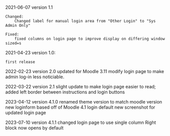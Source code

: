 2021-06-07
	version 1.1
	
	Changed: 
		Changed label for manual login area from "Other Login" to "Sys Admin Only"
		
	Fixed:
		fixed columns on login page to improve display on differing window sized=s



2021-04-23 
	version 1.0:  

	first release
	
2022-02-23
	version 2.0
	updated for Moodle 3.11
	modify login page to make admin log-in less noticiable. 
	
2022-03-22
	version 2.1
	slight update to make login page easier to read; added left border between instructions and login buttons

2023-04-12
	version 4.1.0
	renamed theme version to match moodle version
	new loginform based off of Moodle 4.1 login default
	new screenshot for updated login page
	
2023-07-10
	version 4.1.1
	changed login page to use single column
	Right block now opens by default
	